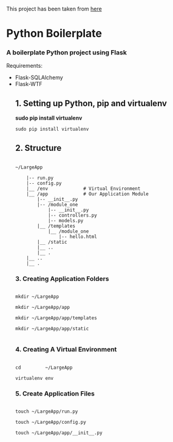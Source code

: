 <p>This project has been taken from <a href="https://www.digitalocean.com/community/tutorials/how-to-structure-large-flask-applications" target="_blank">here</a></p>
<h1>Python Boilerplate</h1>
<h3>A boilerplate Python project using Flask</h3>
<p>Requirements:</p>
<ul>
<li>Flask-SQLAlchemy</li>
<li>Flask-WTF</li>

<h2>1. Setting up Python, pip and virtualenv</h2>
<p><strong>sudo pip install virtualenv</strong></p>
<code>sudo pip install virtualenv</code>
<h2>2. Structure</h2>
<code>
~/LargeApp<br/>
    |-- run.py
    |-- config.py
    |__ /env             # Virtual Environment
    |__ /app             # Our Application Module
		|-- __init__.py
		|-- /module_one
			|-- __init__.py
			|-- controllers.py
			|-- models.py
		|__ /templates
			|__ /module_one
				|-- hello.html
		|__ /static
		|__ ..
		|__ .
	|__ ..
	|__ .
</code>
<h3>3. Creating Application Folders</h3>
<code>
mkdir ~/LargeApp<br/>
mkdir ~/LargeApp/app<br/>
mkdir ~/LargeApp/app/templates<br/>
mkdir ~/LargeApp/app/static<br/>
</code>
<h3>4. Creating A Virtual Environment</h3>
<p></p>
<code>
cd         ~/LargeApp<br/>
virtualenv env
</code>
<h3>5. Create Application Files</h3>
<code>
touch ~/LargeApp/run.py<br/>
touch ~/LargeApp/config.py<br/>
touch ~/LargeApp/app/__init__.py
</code>

